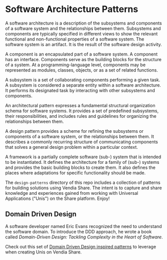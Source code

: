 # Software Architecture Patterns

A software architecture is a description of the subsystems and components of a software system and the relationships between them. Subsystems and components are typically specified in different views to show the relevant functional and non-functional properties of a software system. The software system is an artifact. It is the result of the software design activity.

A component is an encapsulated part of a software system. A component has an interface. Components serve as the building blocks for the structure of a system.
At a programming-language level, components may be represented as modules, classes, objects, or as a set of related functions.

A subsystem is a set of collaborating components performing a given task. A subsystem is considered a separate entity within a software architecture. It performs its designated task by interacting with other subsystems and components.

An architectural pattern expresses a fundamental structural organization schema for software systems. It provides a set of predefined subsystems, their responsibilities, and includes rules and guidelines for organizing the relationships between them.

A design pattern provides a scheme for refining the subsystems or components of a software system, or the relationships between them. It describes a commonly recurring structure of communicating components that solves a general design problem within a particular context.

A framework is a partially complete software (sub-) system that is intended to be instantiated. It defines the architecture for a family of (sub-) systems and provides the basic building blocks to create them. It also defines the places where adaptations for specific functionality should be made.

The `design-patterns` directory of this repo includes a collection of patterns for building solutions using Vendia Share.  The intent is to capture and share knowledge and experiences gained from working with Universal Applications ("Unis") on the Share platform.  Enjoy!

## Domain Driven Design
A software developer named Eric Evans recognized the need to understand the software domain. To introduce the DDD approach, he wrote a book called _Domain-Driven Design: Tackling Complexity in the Heart of Software_.

Check out this set of [Domain Driven Design inspired patterns](design-patterns/domain-driven-design/README.md) to leverage when creating Unis on Vendia Share.
